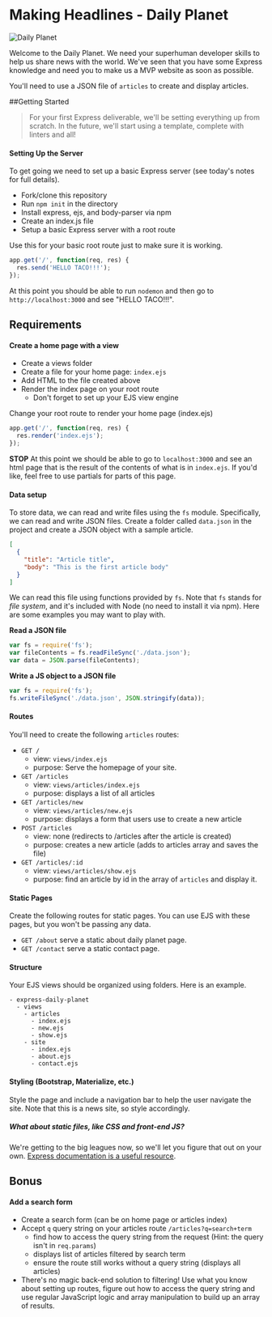 # Making Headlines - Daily Planet

![Daily Planet](http://blogs.smithsonianmag.com/design/files/2013/06/first-daily-planet1.jpg)

Welcome to the Daily Planet. We need your superhuman developer skills to help us share news with the world. We've seen that you have some Express knowledge and need you to make us a MVP website as soon as possible.

You'll need to use a JSON file of `articles` to create and display articles.

##Getting Started

> For your first Express deliverable, we'll be setting everything up from scratch. In the future, we'll start using a template, complete with linters and all!

#### Setting Up the Server

To get going we need to set up a basic Express server (see today's notes for full details).

* Fork/clone this repository
* Run `npm init` in the directory
* Install express, ejs, and body-parser via npm
* Create an index.js file
* Setup a basic Express server with a root route

Use this for your basic root route just to make sure it is working.

```js
app.get('/', function(req, res) {
  res.send('HELLO TACO!!!');
});
```

At this point you should be able to run `nodemon` and then go to `http://localhost:3000` and see "HELLO TACO!!!".

## Requirements

#### Create a home page with a view

* Create a views folder
* Create a file for your home page: `index.ejs`
* Add HTML to the file created above
* Render the index page on your root route
  * Don't forget to set up your EJS view engine

Change your root route to render your home page (index.ejs)

```js
app.get('/', function(req, res) {
  res.render('index.ejs');
});
```

**STOP** At this point we should be able to go to `localhost:3000` and see an html page that is the result of the contents of what is in `index.ejs`. If you'd like, feel free to use partials for parts of this page.

#### Data setup

To store data, we can read and write files using the `fs` module. Specifically, we can read and write JSON files. Create a folder called `data.json` in the project and create a JSON object with a sample article.

```json
[
  {
    "title": "Article title",
    "body": "This is the first article body"
  }
]
```

We can read this file using functions provided by `fs`. Note that `fs` stands for *file system*, and it's included with Node (no need to install it via npm). Here are some examples you may want to play with.

**Read a JSON file**

```js
var fs = require('fs');
var fileContents = fs.readFileSync('./data.json');
var data = JSON.parse(fileContents);
```

**Write a JS object to a JSON file**

```js
var fs = require('fs');
fs.writeFileSync('./data.json', JSON.stringify(data));
```

#### Routes

You'll need to create the following `articles` routes:

* `GET /`
  * view: `views/index.ejs`
  * purpose: Serve the homepage of your site.
* `GET /articles`
  * view: `views/articles/index.ejs`
  * purpose: displays a list of all articles
* `GET /articles/new`
  * view: `views/articles/new.ejs`
  * purpose: displays a form that users use to create a new article
* `POST /articles`
  * view: none (redirects to /articles after the article is created)
  * purpose: creates a new article (adds to articles array and saves the file)
* `GET /articles/:id`
  * view: `views/articles/show.ejs`
  * purpose: find an article by id in the array of `articles` and display it.

#### Static Pages
Create the following routes for static pages. You can use EJS with these pages, but you won't be passing any data.

* `GET /about` serve a static about daily planet page.
* `GET /contact` serve a static contact page.

#### Structure

Your EJS views should be organized using folders. Here is an example.

```
- express-daily-planet
  - views
    - articles
      - index.ejs
      - new.ejs
      - show.ejs
    - site
      - index.ejs
      - about.ejs
      - contact.ejs
```

#### Styling (Bootstrap, Materialize, etc.)

Style the page and include a navigation bar to help the user navigate the site. Note that this is a news site, so style accordingly.

##### What about static files, like CSS and front-end JS?

We're getting to the big leagues now, so we'll let you figure that out on your own. [Express documentation is a useful resource](http://expressjs.com/starter/static-files.html).

## Bonus

#### Add a search form

* Create a search form (can be on home page or articles index)
* Accept `q` query string on your articles route `/articles?q=search+term`
    * find how to access the query string from the request (Hint: the query isn't in `req.params`)
    * displays list of articles filtered by search term
    * ensure the route still works without a query string (displays all articles)
* There's no magic back-end solution to filtering! Use what you know about setting up routes, figure out how to access the query string and use regular JavaScript logic and array manipulation to build up an array of results.

